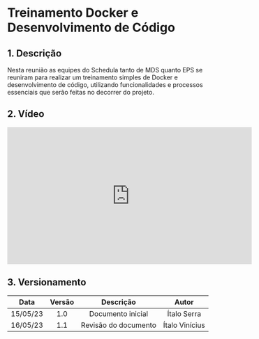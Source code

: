 # Treinamento Docker e Desenvolvimento de Código
## 1. Descrição

Nesta reunião as equipes do Schedula tanto de MDS quanto EPS se reuniram para realizar um treinamento simples de Docker e desenvolvimento de código, utilizando funcionalidades e processos essenciais que serão feitas no decorrer do projeto.

## 2. Vídeo

<center>

<iframe width="560" height="315" src="https://www.youtube.com/embed/Vy-cyMXVznI" title="YouTube video player" frameborder="0" allow="accelerometer; autoplay; clipboard-write; encrypted-media; gyroscope; picture-in-picture; web-share" allowfullscreen></iframe>

</center>

## 3. Versionamento

<center>

|    Data    | Versão |            Descrição             |      Autor      |
| :--------: | :----: | :------------------------------: | :-------------: |
|      15/05/23      |  1.0   |               Documento inicial                   |       Ítalo Serra          |
|      16/05/23      |  1.1   |               Revisão do documento                |       Ítalo Vinícius       |

</center>
